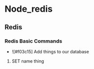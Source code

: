 # Node_redis

## Redis

### Redis Basic Commands

- ![#f03c15] Add things to our database

1. SET name thing
